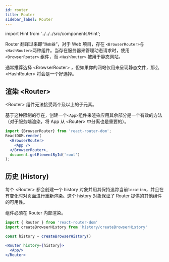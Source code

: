 ```yaml
---
id: router
title: Router
sidebar_label: Router
---
```


import Hint from '../../../src/components/Hint';

Router 翻译过来即“`路由器`“，对于 Web 项目，存在 `<BrowserRouter>`与`<HashRouter>`两种组件。当存在服务器来管理动态请求时，使用 `<BrowserRouter>` 组件，而 `<HashRouter>` 被用于静态网站。

<Hint type="good">通常推荐选择 &lt;BrowserRouter&gt; ，但如果你的网站仅用来呈现静态文件，那么 &lt;HashRouter&gt; 将会是一个好选择。</Hint>

## 渲染 &lt;Router&gt;

<Hint type="warn">&lt;Router&gt; 组件无法接受两个及以上的子元素。</Hint>

基于这种限制的存在，创建一个`<App>`组件来渲染应用其余部分是一个有效的方法（对于服务端渲染，将 App 从 &lt;Router&gt; 中分离也是重要的）。

```jsx
import {BrowserRouter} from 'react-router-dom';
ReactDOM.render(
  <BrowserRouter>
    <App />
  </BrowserRouter>,
  document.getElementById('root')
);
```

## 历史 \(History\)

每个 &lt;Router&gt; 都会创建一个 history 对象并用其保持追踪当前`location`，并且在有变化时对页面进行重新渲染。这个 history 对象保证了 Router 提供的其他组件的可用性。

<Hint type="warn">组件必须在 Router 内部渲染。</Hint>

```jsx
import { Router } from 'react-router-dom'
import createBrowserHistory from 'history/createBrowserHistory'

const history = createBrowserHistory()

<Router history={history}>
  <App/>
</Router>
```
